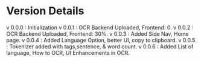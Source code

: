 # Version Details
v 0.0.0  : Initialization
v 0.0.1  : OCR  Backend Uploaded, Frontend: 0.
v 0.0.2  : OCR  Backend Uploaded, Frontend: 30%.
v 0.0.3  : Added Side Nav, Home page. 
v 0.0.4  : Added Language Option, better UI, copy to clipboard.
v 0.0.5  : Tokenizer added with tags,sentence, & word count.
v 0.0.6  : Added List of language, How to OCR, UI Enhancements in OCR.
